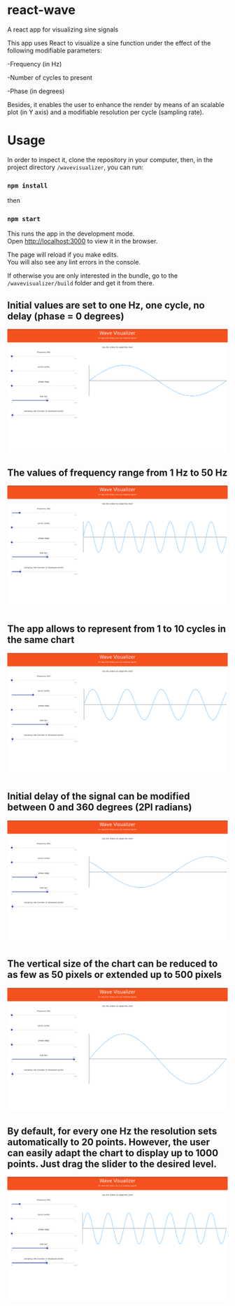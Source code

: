 # react-wave
A react app for visualizing sine signals

This app uses React to visualize a sine function under the effect of the following modifiable parameters:

-Frequency (in Hz)

-Number of cycles to present

-Phase (in degrees)

Besides, it enables the user to enhance the render by means of an scalable plot (in Y axis) and a modifiable resolution per cycle (sampling rate).

# Usage

In order to inspect it, clone the repository in your computer, then, in the project directory `/wavevisualizer`, you can run:

### `npm install`

then

### `npm start`

This runs the app in the development mode.<br>
Open [http://localhost:3000](http://localhost:3000) to view it in the browser.

The page will reload if you make edits.<br>
You will also see any lint errors in the console.

If otherwise you are only interested in the bundle, go to the `/wavevisualizer/build` folder and get it from there.

## Initial values are set to one Hz, one cycle, no delay (phase = 0 degrees)

![alt text](https://raw.githubusercontent.com/ndujar/react-wave/master/img/Start.png)

## The values of frequency range from 1 Hz to 50 Hz

![alt text](https://raw.githubusercontent.com/ndujar/react-wave/master/img/Frequency.png)

## The app allows to represent from 1 to 10 cycles in the same chart

![alt text](https://raw.githubusercontent.com/ndujar/react-wave/master/img/Cycles.png)

## Initial delay of the signal can be modified between 0 and 360 degrees (2PI radians)

![alt text](https://raw.githubusercontent.com/ndujar/react-wave/master/img/Phase.png)

## The vertical size of the chart can be reduced to as few as 50 pixels or extended up to 500 pixels

![alt text](https://raw.githubusercontent.com/ndujar/react-wave/master/img/Size.png)

## By default, for every one Hz the resolution sets automatically to 20 points. However, the user can easily adapt the chart to display up to 1000 points. Just drag the slider to the desired level.

![alt text](https://raw.githubusercontent.com/ndujar/react-wave/master/img/Sampling.png)
